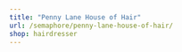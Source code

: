 ```yaml
---
title: "Penny Lane House of Hair"
url: /semaphore/penny-lane-house-of-hair/
shop: hairdresser
---
```

